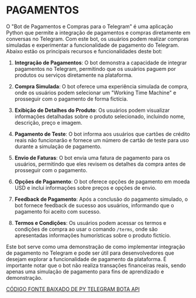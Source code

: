 # PAGAMENTOS
O "Bot de Pagamentos e Compras para o Telegram" é uma aplicação Python que permite a integração de pagamentos e compras diretamente em conversas no Telegram. Com este bot, os usuários podem realizar compras simuladas e experimentar a funcionalidade de pagamento do Telegram. Abaixo estão os principais recursos e funcionalidades deste bot:

1. **Integração de Pagamentos**: O bot demonstra a capacidade de integrar pagamentos no Telegram, permitindo que os usuários paguem por produtos ou serviços diretamente na plataforma.

2. **Compra Simulada**: O bot oferece uma experiência simulada de compra, onde os usuários podem selecionar um "Working Time Machine" e prosseguir com o pagamento de forma fictícia.

3. **Exibição de Detalhes do Produto**: Os usuários podem visualizar informações detalhadas sobre o produto selecionado, incluindo nome, descrição, preço e imagem.

4. **Pagamento de Teste**: O bot informa aos usuários que cartões de crédito reais não funcionarão e fornece um número de cartão de teste para uso durante a simulação de pagamento.

5. **Envio de Faturas**: O bot envia uma fatura de pagamento para os usuários, permitindo que eles revisem os detalhes da compra antes de prosseguir com o pagamento.

6. **Opções de Pagamento**: O bot oferece opções de pagamento em moeda USD e inclui informações sobre preços e opções de envio.

7. **Feedback de Pagamento**: Após a conclusão do pagamento simulado, o bot fornece feedback de sucesso aos usuários, informando que o pagamento foi aceito com sucesso.

8. **Termos e Condições**: Os usuários podem acessar os termos e condições de compra ao usar o comando `/terms`, onde são apresentadas informações humorísticas sobre o produto fictício.

Este bot serve como uma demonstração de como implementar integração de pagamento no Telegram e pode ser útil para desenvolvedores que desejam explorar a funcionalidade de pagamento da plataforma. É importante notar que o bot não realiza transações financeiras reais, sendo apenas uma simulação de pagamento para fins de aprendizado e demonstração.

[CÓDIGO FONTE BAIXADO DE PY TELEGRAM BOTA API](https://github.com/eternnoir/pyTelegramBotAPI/blob/master/examples/payments_example.py)